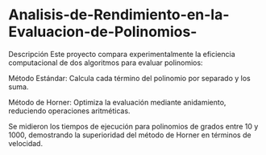 # Analisis-de-Rendimiento-en-la-Evaluacion-de-Polinomios-

Descripción
Este proyecto compara experimentalmente la eficiencia computacional de dos algoritmos para evaluar polinomios:

Método Estándar: Calcula cada término del polinomio por separado y los suma.

Método de Horner: Optimiza la evaluación mediante anidamiento, reduciendo operaciones aritméticas.

Se midieron los tiempos de ejecución para polinomios de grados entre 10 y 1000, demostrando la superioridad del método de Horner en términos de velocidad.


